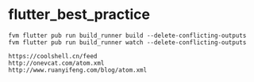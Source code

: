 # flutter_best_practice

```shell
fvm flutter pub run build_runner build --delete-conflicting-outputs
fvm flutter pub run build_runner watch --delete-conflicting-outputs
```

```shell
https://coolshell.cn/feed
http://onevcat.com/atom.xml
http://www.ruanyifeng.com/blog/atom.xml
```